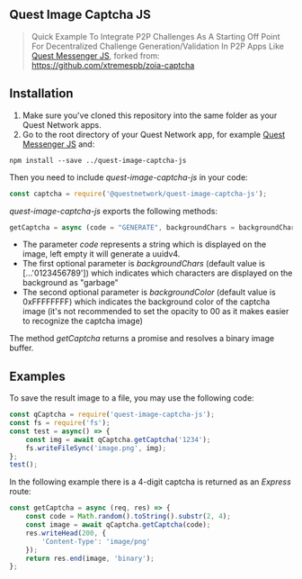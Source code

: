 ## Quest Image Captcha JS

> Quick Example To Integrate P2P Challenges As A Starting Off Point For Decentralized Challenge Generation/Validation In P2P Apps Like [Quest Messenger JS](https://github.com/QuestNetwork/quest-messenger-js), forked from: https://github.com/xtremespb/zoia-captcha

## Installation 
1. Make sure you've cloned this repository into the same folder as your Quest Network apps.
2. Go to the root directory of your Quest Network app, for example [Quest Messenger JS](https://github.com/QuestNetwork/quest-messenger-js) and:
```
npm install --save ../quest-image-captcha-js
```

Then you need to include *quest-image-captcha-js* in your code:
```javascript
const captcha = require('@questnetwork/quest-image-captcha-js');
```
*quest-image-captcha-js* exports the following methods:
```javascript
getCaptcha = async (code = "GENERATE", backgroundChars = backgroundCharsDefault, backgroundColor = backgroudColorDefault)
```
* The parameter *code* represents a string which is displayed on the image, left empty it will generate a uuidv4.
* The first optional parameter is *backgroundChars* (default value is [...'0123456789']) which indicates which characters are displayed on the background as "garbage"
* The second optional parameter is *backgroundColor* (default value is 0xFFFFFFFF) which indicates the background color of the captcha image (it's not recommended to set the opacity to 00 as it makes easier to recognize the captcha image)

The method *getCaptcha* returns a promise and resolves a binary image buffer.

## Examples

To save the result image to a file, you may use the following code:
```javascript
const qCaptcha = require('quest-image-captcha-js');
const fs = require('fs');
const test = async() => {
	const img = await qCaptcha.getCaptcha('1234');
	fs.writeFileSync('image.png', img);
};
test();
```
In the following example there is a 4-digit captcha is returned as an *Express* route:
```javascript
const getCaptcha = async (req, res) => {
    const code = Math.random().toString().substr(2, 4);
    const image = await qCaptcha.getCaptcha(code);
    res.writeHead(200, {
        'Content-Type': 'image/png'
    });
    return res.end(image, 'binary');
};
```
